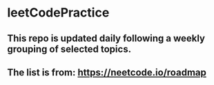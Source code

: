 # leetCodePractice


## This repo is updated daily following a weekly grouping of selected topics.
## The list is from: https://neetcode.io/roadmap
